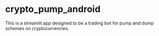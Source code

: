 # crypto_pump_android
This is a streamlit app designed to be a trading bot for pump and dump schemes on cryptocurrencies.
